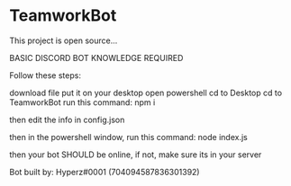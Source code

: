 # TeamworkBot

This project is open source...

BASIC DISCORD BOT KNOWLEDGE REQUIRED

Follow these steps:

download file
put it on your desktop
open powershell
cd to Desktop
cd to TeamworkBot
run this command: npm i

then edit the info in config.json

then in the powershell window, run this command: node index.js

then your bot SHOULD be online, if not, make sure its in your server








Bot built by: Hyperz#0001 (704094587836301392)
